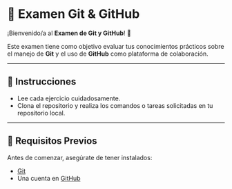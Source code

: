 # 📘 Examen Git & GitHub

¡Bienvenido/a al **Examen de Git y GitHub**! 🎉

Este examen tiene como objetivo evaluar tus conocimientos prácticos sobre el manejo de **Git** y el uso de **GitHub** como plataforma de colaboración.

---

## 📝 Instrucciones

- Lee cada ejercicio cuidadosamente.
- Clona el repositorio y realiza los comandos o tareas solicitadas en tu repositorio local.

---

## 🧠 Requisitos Previos

Antes de comenzar, asegúrate de tener instalados:

- [Git](https://git-scm.com/)
- Una cuenta en [GitHub](https://github.com/)
